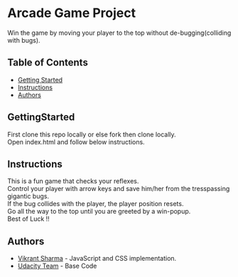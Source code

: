 # Arcade Game Project

Win the game by moving your player to the top without de-bugging(colliding with bugs).

## Table of Contents

* [Getting Started](#gettingstarted)
* [Instructions](#instructions)
* [Authors](#authors)

## GettingStarted

First clone this repo locally or else fork then clone locally.</br>
Open index.html and follow below instructions.

## Instructions

This is a fun game that checks your reflexes. </br>
Control your player with arrow keys and save him/her from the tresspassing gigantic bugs.</br>
If the bug collides with the player, the player position resets.</br>
Go all the way to the top until you are greeted by a win-popup.</br>
Best of Luck !!

## Authors

* [Vikrant Sharma](https://github.com/vikkrantxx7) - JavaScript and CSS implementation.
* [Udacity Team](https://github.com/udacity) - Base Code